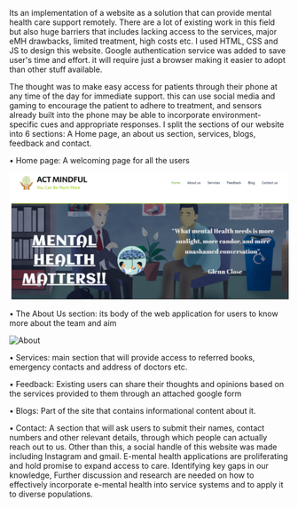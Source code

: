 Its an implementation of a website as a solution that can provide mental health care support remotely. There are a lot of existing work in this field but also huge barriers that includes lacking access to the services, major eMH drawbacks, limited treatment, high costs etc. I used HTML, CSS and JS to design this website. Google authentication service was added to save user's time and effort. it will require just a browser making it easier to adopt than other stuff available.

The thought was to make easy access for patients through their phone at any time of the day for immediate support. this can use social media and gaming to encourage the patient to adhere to treatment, and sensors already built into the phone may be able to incorporate environment-specific cues and appropriate responses. I split the sections of our website into 6 sections: A Home page, an about us section, services, blogs, feedback and contact.

• Home page:
A welcoming page for all the users

![Home](Home.png)

• The About Us section:
its body of the web application for users to know more about the team and aim

![About](About.png)

• Services:
main section that will provide access to referred books, emergency contacts and address of doctors etc.

• Feedback:
Existing users can share their thoughts and opinions based on the services provided to them through an attached google form

• Blogs:
Part of the site that contains informational content about it.

• Contact:
A section that will ask users to submit their names, contact numbers and other relevant details, through which people can actually reach out to us. Other than this, a social handle of this website was made including Instagram and gmail. E-mental health applications are proliferating and hold promise to expand access to care. Identifying key gaps in our knowledge, Further discussion and research are needed on how to effectively incorporate e-mental health into service systems and to apply it to diverse populations.
